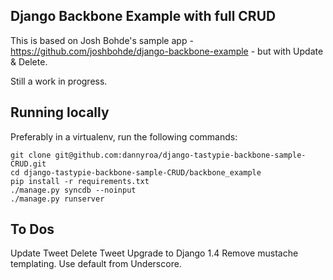 Django Backbone Example with full CRUD
-----------------------

This is based on Josh Bohde's sample app - https://github.com/joshbohde/django-backbone-example - but with Update & Delete.

Still a work in progress.


Running locally
---------------

Preferably in a virtualenv, run the following commands:

    git clone git@github.com:dannyroa/django-tastypie-backbone-sample-CRUD.git
    cd django-tastypie-backbone-sample-CRUD/backbone_example
    pip install -r requirements.txt
    ./manage.py syncdb --noinput
    ./manage.py runserver


To Dos
------

Update Tweet
Delete Tweet
Upgrade to Django 1.4
Remove mustache templating. Use default from Underscore.
